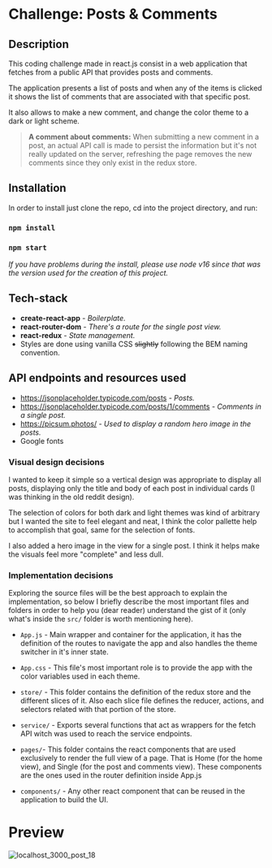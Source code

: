 # Challenge: Posts & Comments

## Description

This coding challenge made in react.js consist in a web application that fetches from a public API that provides posts and comments.

The application presents a list of posts and when any of the items is clicked it shows the list of comments that are associated with that specific post.

It also allows to make a new comment, and change the color theme to a dark or light scheme.

> __A comment about comments:__ When submitting a new comment in a post, an actual API call is made to persist the information but it's not really updated on the server, refreshing the page removes the new comments since they only exist in the redux store.

## Installation

In order to install just clone the repo, cd into the project directory, and run:

### `npm install`
### `npm start`

*If you have problems during the install, please use node v16 since that was the version used for the creation of this project.*

## Tech-stack

* __create-react-app__ - _Boilerplate._
* __react-router-dom__ - _There's a route for the single post view._
* __react-redux__ - _State management._
* Styles are done using vanilla CSS ~~slightly~~ following the BEM naming convention.

## API endpoints and resources used

* https://jsonplaceholder.typicode.com/posts - _Posts._
* https://jsonplaceholder.typicode.com/posts/1/comments - _Comments in a single post._
* https://picsum.photos/ - _Used to display a random hero image in the posts._
* Google fonts

### Visual design decisions

I wanted to keep it simple so a vertical design was appropriate to display all posts, displaying only the title and body of each post in individual cards (I was thinking in the old reddit design).

The selection of colors for both dark and light themes was kind of arbitrary but I wanted the site to feel elegant and neat, I think the color pallette help to accomplish that goal, same for the selection of fonts.

I also added a hero image in the view for a single post. I think it helps make the visuals feel more "complete" and less dull.

### Implementation decisions

Exploring the source files will be the best approach to explain the implementation, so below I briefly describe the most important files and folders in order to help you (dear reader) understand the gist of it (only what's inside the `src/` folder is worth mentioning here).

* `App.js` - Main wrapper and container for the application, it has the definition of the routes to navigate the app and also handles the theme switcher in it's inner state.

* `App.css` - This file's most important role is to provide the app with the color variables used in each theme.

* `store/` - This folder contains the definition of the redux store and the different slices of it. Also each slice file defines the reducer, actions, and selectors related with that portion of the store.

* `service/` - Exports several functions that act as wrappers for the fetch API witch was used to reach the service endpoints.

* `pages/`- This folder contains the react components that are used exclusively to render the full view of a page. That is Home (for the home view), and Single (for the post and comments view). These components are the ones used in the router definition inside App.js

* `components/` - Any other react component that can be reused in the application to build the UI.

# Preview

![localhost_3000_post_18](https://user-images.githubusercontent.com/14167280/138789498-a386baee-48c7-401c-915a-3f7425ffcf2e.png)


